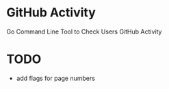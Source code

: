 # GitHub Activity
Go Command Line Tool to Check Users GitHub Activity

# TODO
- add flags for page numbers
